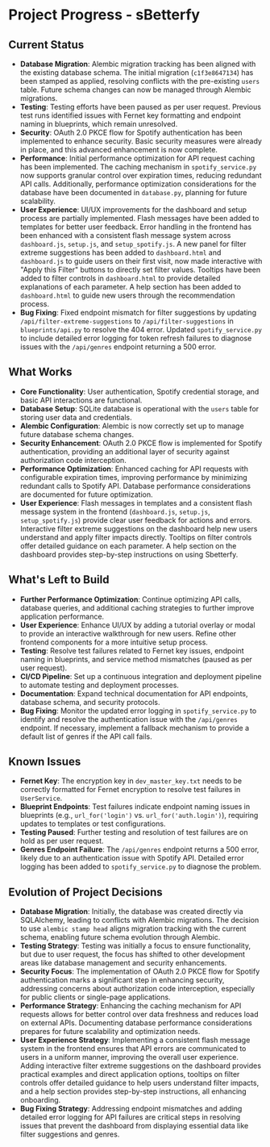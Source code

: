 # Project Progress - sBetterfy

## Current Status
- **Database Migration**: Alembic migration tracking has been aligned with the existing database schema. The initial migration (`c1f3e8647134`) has been stamped as applied, resolving conflicts with the pre-existing `users` table. Future schema changes can now be managed through Alembic migrations.
- **Testing**: Testing efforts have been paused as per user request. Previous test runs identified issues with Fernet key formatting and endpoint naming in blueprints, which remain unresolved.
- **Security**: OAuth 2.0 PKCE flow for Spotify authentication has been implemented to enhance security. Basic security measures were already in place, and this advanced enhancement is now complete.
- **Performance**: Initial performance optimization for API request caching has been implemented. The caching mechanism in `spotify_service.py` now supports granular control over expiration times, reducing redundant API calls. Additionally, performance optimization considerations for the database have been documented in `database.py`, planning for future scalability.
- **User Experience**: UI/UX improvements for the dashboard and setup process are partially implemented. Flash messages have been added to templates for better user feedback. Error handling in the frontend has been enhanced with a consistent flash message system across `dashboard.js`, `setup.js`, and `setup_spotify.js`. A new panel for filter extreme suggestions has been added to `dashboard.html` and `dashboard.js` to guide users on their first visit, now made interactive with "Apply this Filter" buttons to directly set filter values. Tooltips have been added to filter controls in `dashboard.html` to provide detailed explanations of each parameter. A help section has been added to `dashboard.html` to guide new users through the recommendation process.
- **Bug Fixing**: Fixed endpoint mismatch for filter suggestions by updating `/api/filter-extreme-suggestions` to `/api/filter-suggestions` in `blueprints/api.py` to resolve the 404 error. Updated `spotify_service.py` to include detailed error logging for token refresh failures to diagnose issues with the `/api/genres` endpoint returning a 500 error.

## What Works
- **Core Functionality**: User authentication, Spotify credential storage, and basic API interactions are functional.
- **Database Setup**: SQLite database is operational with the `users` table for storing user data and credentials.
- **Alembic Configuration**: Alembic is now correctly set up to manage future database schema changes.
- **Security Enhancement**: OAuth 2.0 PKCE flow is implemented for Spotify authentication, providing an additional layer of security against authorization code interception.
- **Performance Optimization**: Enhanced caching for API requests with configurable expiration times, improving performance by minimizing redundant calls to Spotify API. Database performance considerations are documented for future optimization.
- **User Experience**: Flash messages in templates and a consistent flash message system in the frontend (`dashboard.js`, `setup.js`, `setup_spotify.js`) provide clear user feedback for actions and errors. Interactive filter extreme suggestions on the dashboard help new users understand and apply filter impacts directly. Tooltips on filter controls offer detailed guidance on each parameter. A help section on the dashboard provides step-by-step instructions on using Sbetterfy.

## What's Left to Build
- **Further Performance Optimization**: Continue optimizing API calls, database queries, and additional caching strategies to further improve application performance.
- **User Experience**: Enhance UI/UX by adding a tutorial overlay or modal to provide an interactive walkthrough for new users. Refine other frontend components for a more intuitive setup process.
- **Testing**: Resolve test failures related to Fernet key issues, endpoint naming in blueprints, and service method mismatches (paused as per user request).
- **CI/CD Pipeline**: Set up a continuous integration and deployment pipeline to automate testing and deployment processes.
- **Documentation**: Expand technical documentation for API endpoints, database schema, and security protocols.
- **Bug Fixing**: Monitor the updated error logging in `spotify_service.py` to identify and resolve the authentication issue with the `/api/genres` endpoint. If necessary, implement a fallback mechanism to provide a default list of genres if the API call fails.

## Known Issues
- **Fernet Key**: The encryption key in `dev_master_key.txt` needs to be correctly formatted for Fernet encryption to resolve test failures in `UserService`.
- **Blueprint Endpoints**: Test failures indicate endpoint naming issues in blueprints (e.g., `url_for('login')` vs. `url_for('auth.login')`), requiring updates to templates or test configurations.
- **Testing Paused**: Further testing and resolution of test failures are on hold as per user request.
- **Genres Endpoint Failure**: The `/api/genres` endpoint returns a 500 error, likely due to an authentication issue with Spotify API. Detailed error logging has been added to `spotify_service.py` to diagnose the problem.

## Evolution of Project Decisions
- **Database Migration**: Initially, the database was created directly via SQLAlchemy, leading to conflicts with Alembic migrations. The decision to use `alembic stamp head` aligns migration tracking with the current schema, enabling future schema evolution through Alembic.
- **Testing Strategy**: Testing was initially a focus to ensure functionality, but due to user request, the focus has shifted to other development areas like database management and security enhancements.
- **Security Focus**: The implementation of OAuth 2.0 PKCE flow for Spotify authentication marks a significant step in enhancing security, addressing concerns about authorization code interception, especially for public clients or single-page applications.
- **Performance Strategy**: Enhancing the caching mechanism for API requests allows for better control over data freshness and reduces load on external APIs. Documenting database performance considerations prepares for future scalability and optimization needs.
- **User Experience Strategy**: Implementing a consistent flash message system in the frontend ensures that API errors are communicated to users in a uniform manner, improving the overall user experience. Adding interactive filter extreme suggestions on the dashboard provides practical examples and direct application options, tooltips on filter controls offer detailed guidance to help users understand filter impacts, and a help section provides step-by-step instructions, all enhancing onboarding.
- **Bug Fixing Strategy**: Addressing endpoint mismatches and adding detailed error logging for API failures are critical steps in resolving issues that prevent the dashboard from displaying essential data like filter suggestions and genres.
